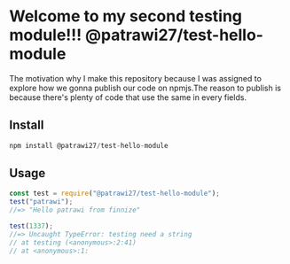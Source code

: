 
# Welcome to my second testing module!!! @patrawi27/test-hello-module

The motivation why I make this repository because I was assigned to explore how we gonna publish our code on npmjs.The reason to publish is because there's plenty of code that use the same in every fields.

## Install

```js
npm install @patrawi27/test-hello-module
```

## Usage

```js
const test = require("@patrawi27/test-hello-module");
test("patrawi");
//=> "Hello patrawi from finnize"

test(1337);
//=> Uncaught TypeError: testing need a string
// at testing (<anonymous>:2:41)
// at <anonymous>:1:
```